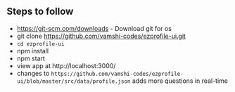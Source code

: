 ## Steps to follow
- https://git-scm.com/downloads - Download git for os
- git clone https://github.com/vamshi-codes/ezprofile-ui.git
- `cd ezprofile-ui`
- npm install
- npm start
- view app at http://localhost:3000/
- changes to `https://github.com/vamshi-codes/ezprofile-ui/blob/master/src/data/profile.json` adds more questions in real-time

